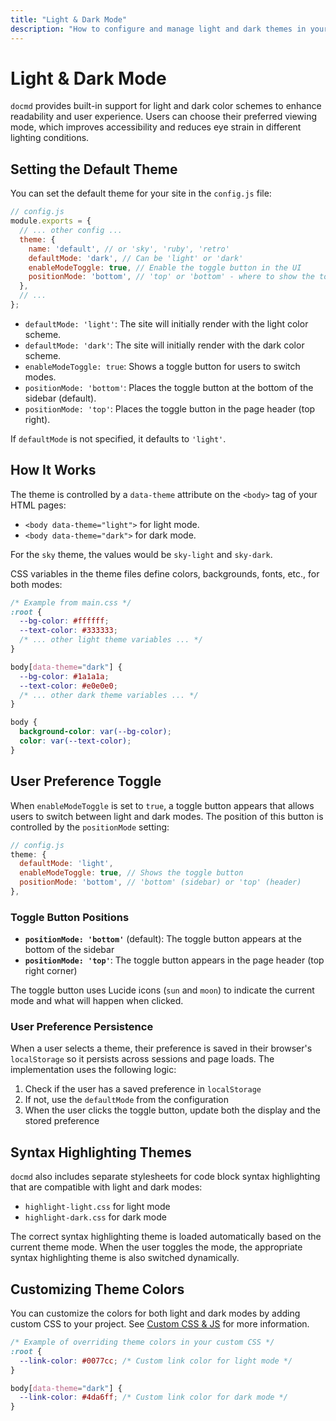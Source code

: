 ```yaml
---
title: "Light & Dark Mode"
description: "How to configure and manage light and dark themes in your docmd documentation."
---
```


# Light & Dark Mode

`docmd` provides built-in support for light and dark color schemes to enhance readability and user experience. Users can choose their preferred viewing mode, which improves accessibility and reduces eye strain in different lighting conditions.

## Setting the Default Theme

You can set the default theme for your site in the `config.js` file:

```javascript
// config.js
module.exports = {
  // ... other config ...
  theme: {
    name: 'default', // or 'sky', 'ruby', 'retro'
    defaultMode: 'dark', // Can be 'light' or 'dark'
    enableModeToggle: true, // Enable the toggle button in the UI
    positionMode: 'bottom', // 'top' or 'bottom' - where to show the toggle
  },
  // ...
};
```

* `defaultMode: 'light'`: The site will initially render with the light color scheme.
* `defaultMode: 'dark'`: The site will initially render with the dark color scheme.
* `enableModeToggle: true`: Shows a toggle button for users to switch modes.
* `positionMode: 'bottom'`: Places the toggle button at the bottom of the sidebar (default).
* `positionMode: 'top'`: Places the toggle button in the page header (top right).

If `defaultMode` is not specified, it defaults to `'light'`.

## How It Works

The theme is controlled by a `data-theme` attribute on the `<body>` tag of your HTML pages:
* `<body data-theme="light">` for light mode.
* `<body data-theme="dark">` for dark mode.

For the `sky` theme, the values would be `sky-light` and `sky-dark`.

CSS variables in the theme files define colors, backgrounds, fonts, etc., for both modes:

```css
/* Example from main.css */
:root {
  --bg-color: #ffffff;
  --text-color: #333333;
  /* ... other light theme variables ... */
}

body[data-theme="dark"] {
  --bg-color: #1a1a1a;
  --text-color: #e0e0e0;
  /* ... other dark theme variables ... */
}

body {
  background-color: var(--bg-color);
  color: var(--text-color);
}
```

## User Preference Toggle

When `enableModeToggle` is set to `true`, a toggle button appears that allows users to switch between light and dark modes. The position of this button is controlled by the `positionMode` setting:

```javascript
// config.js
theme: {
  defaultMode: 'light',
  enableModeToggle: true, // Shows the toggle button
  positionMode: 'bottom', // 'bottom' (sidebar) or 'top' (header)
},
```

### Toggle Button Positions

- **`positionMode: 'bottom'`** (default): The toggle button appears at the bottom of the sidebar
- **`positionMode: 'top'`**: The toggle button appears in the page header (top right corner)

The toggle button uses Lucide icons (`sun` and `moon`) to indicate the current mode and what will happen when clicked.

### User Preference Persistence

When a user selects a theme, their preference is saved in their browser's `localStorage` so it persists across sessions and page loads. The implementation uses the following logic:

1. Check if the user has a saved preference in `localStorage`
2. If not, use the `defaultMode` from the configuration
3. When the user clicks the toggle button, update both the display and the stored preference

## Syntax Highlighting Themes

`docmd` also includes separate stylesheets for code block syntax highlighting that are compatible with light and dark modes:

* `highlight-light.css` for light mode
* `highlight-dark.css` for dark mode

The correct syntax highlighting theme is loaded automatically based on the current theme mode. When the user toggles the mode, the appropriate syntax highlighting theme is also switched dynamically.

## Customizing Theme Colors

You can customize the colors for both light and dark modes by adding custom CSS to your project. See [Custom CSS & JS](/theming/custom-css-js/) for more information.

```css
/* Example of overriding theme colors in your custom CSS */
:root {
  --link-color: #0077cc; /* Custom link color for light mode */
}

body[data-theme="dark"] {
  --link-color: #4da6ff; /* Custom link color for dark mode */
}
```